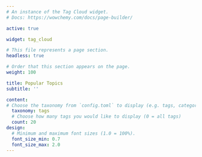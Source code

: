```yaml
---
# An instance of the Tag Cloud widget.
# Docs: https://wowchemy.com/docs/page-builder/

active: true

widget: tag_cloud

# This file represents a page section.
headless: true

# Order that this section appears on the page.
weight: 100

title: Popular Topics
subtitle: ''

content:
# Choose the taxonomy from `config.toml` to display (e.g. tags, categories)
  taxonomy: tags
  # Choose how many tags you would like to display (0 = all tags)
  count: 20
design:
  # Minimum and maximum font sizes (1.0 = 100%).
  font_size_min: 0.7
  font_size_max: 2.0
---
```

